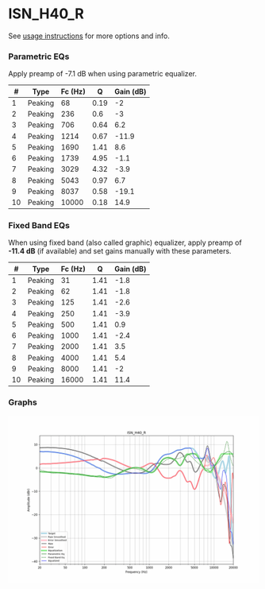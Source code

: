 # ISN_H40_R
See [usage instructions](https://github.com/jaakkopasanen/AutoEq#usage) for more options and info.

### Parametric EQs
Apply preamp of -7.1 dB when using parametric equalizer.

|   # | Type    |   Fc (Hz) |    Q |   Gain (dB) |
|-----|---------|-----------|------|-------------|
|   1 | Peaking |        68 | 0.19 |        -2   |
|   2 | Peaking |       236 | 0.6  |        -3   |
|   3 | Peaking |       706 | 0.64 |         6.2 |
|   4 | Peaking |      1214 | 0.67 |       -11.9 |
|   5 | Peaking |      1690 | 1.41 |         8.6 |
|   6 | Peaking |      1739 | 4.95 |        -1.1 |
|   7 | Peaking |      3029 | 4.32 |        -3.9 |
|   8 | Peaking |      5043 | 0.97 |         6.7 |
|   9 | Peaking |      8037 | 0.58 |       -19.1 |
|  10 | Peaking |     10000 | 0.18 |        14.9 |

### Fixed Band EQs
When using fixed band (also called graphic) equalizer, apply preamp of **-11.4 dB** (if available) and set gains manually with these parameters.

|   # | Type    |   Fc (Hz) |    Q |   Gain (dB) |
|-----|---------|-----------|------|-------------|
|   1 | Peaking |        31 | 1.41 |        -1.8 |
|   2 | Peaking |        62 | 1.41 |        -1.8 |
|   3 | Peaking |       125 | 1.41 |        -2.6 |
|   4 | Peaking |       250 | 1.41 |        -3.9 |
|   5 | Peaking |       500 | 1.41 |         0.9 |
|   6 | Peaking |      1000 | 1.41 |        -2.4 |
|   7 | Peaking |      2000 | 1.41 |         3.5 |
|   8 | Peaking |      4000 | 1.41 |         5.4 |
|   9 | Peaking |      8000 | 1.41 |        -2   |
|  10 | Peaking |     16000 | 1.41 |        11.4 |

### Graphs
![](./ISN_H40_R.png)
